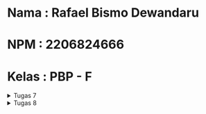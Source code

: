 # Nama  : Rafael Bismo Dewandaru
# NPM   : 2206824666
# Kelas : PBP - F

<details>
<summary>Tugas 7</summary>

### 1. Apa perbedaan utama antara stateless dan stateful widget dalam konteks pengembangan aplikasi Flutter?
Stateless Widget:
- Jenis widget yang tidak memiliki keadaan (state) internal yang dapat berubah sehingga bersifat statis, artinya tampilan atau kontennya tidak berubah seiring waktu atau berdasarkan perubahan data. Stateless widget juga lebih efisien dalam hal kinerja, karena tidak memerlukan pengelolaan keadaan.
- Cocok digunakan untuk komponen UI yang bersifat statis, seperti teks, ikon, tombol, dan elemen UI yang tidak memerlukan perubahan berdasarkan input atau data dinamis.
- Contoh stateless widget dalam Flutter: Text, Icon, Image

Stateful Widget:
- Jenis widget yang memiliki keadaan (state) internal yang dapat berubah, sehingga digunakan ketika kita perlu merender konten yang dapat berubah seiring waktu, seperti daftar item dinamis, formulir input, atau tampilan yang berinteraksi dengan data eksternal.
- Saat keadaan internal berubah, Flutter akan membangun ulang widget untuk mencerminkan perubahan tersebut, yang memungkinkan kita untuk menyimpan dan memperbarui data sesuai kebutuhan, sehingga sangat berguna untuk mengelola tampilan yang bergantung pada data dinamis.
- Contoh stateful widget dalam Flutter: ListView, TextField, DropdownButton

### 2. Sebutkan seluruh widget yang kamu gunakan untuk menyelesaikan tugas ini dan jelaskan fungsinya masing-masing.
- Material: digunakan untuk membuat lapisan material desain yang menampilkan konten di dalamnya. Dalam konteks ini, Material digunakan sebagai latar belakang untuk setiap ShopCard.
- InkWell: digunakan untuk menambahkan efek feedback ketika pengguna menyentuh elemen ShopCard (tampilan "splash"). InkWell digunakan sebagai child untuk menangkap sentuhan pengguna.
- ScaffoldMessenger: digunakan untuk berinteraksi dengan objek Scaffold yang terkait. Dalam kode ini, ScaffoldMessenger digunakan untuk menampilkan snackbar saat pengguna menyentuh ShopCard. 
- Snackbars; digunakan untuk menampilkan pesan singkat yang memberikan umpan balik kepada pengguna.
- Container: digunakan untuk mengatur tata letak dan tampilan elemen-elemen di dalamnya (mengelola tata letak ShopCard dan memberikan jarak antar elemen).
- Column: mengatur childnya dalam satu kolom vertikal, yaitu untuk mengatur tata letak di dalam ShopCard, yang terdiri dari ikon dan teks nama item.
- Icon: digunakan untuk menampilkan ikon. Dalam konteks ini, Icon digunakan untuk menampilkan ikon item toko.
- Text: digunakan untuk menampilkan teks nama item toko di setiap ShopCard.
- Scaffold: digunakan untuk membuat tata letak aplikasi dasar dengan appBar, body, dan lainnya. Pada MyHomePage, Scaffold digunakan untuk membuat struktur dasar halaman.
- AppBar: digunakan untuk membuat bilah aplikasi di bagian atas layar, menampilkan judul aplikasi ("EnderChest") dan warna latar belakang, dan menampilkan judul di dalam AppBar.
- GridView: digunakan untuk menampilkan child dalam tata letak grid. Dalam kode ini, GridView digunakan untuk menampilkan ShopCard dalam bentuk grid.
- Padding: digunakan untuk menambahkan jarak (padding) di sekitar elemen-elemen dalam tata letak. Dalam kode ini, Padding digunakan untuk memberikan jarak di sekitar judul dan GridView.
- ListView: digunakan untuk membungkus elemen-elemen di dalam body Scaffold, sehingga pengguna dapat scroll jika kontennya terlalu panjang.

### 3. Jelaskan bagaimana cara kamu mengimplementasikan checklist di atas secara step-by-step (bukan hanya sekadar mengikuti tutorial)
1. Saya generate proyek Flutter baru dengan nama enderchest, kemudian masuk ke dalam direktori proyek tersebut lalu menjalankannya
2. Pada direktori enderchest\lib saya membuat file dart baru bernama menu.dart lalu import 'package:flutter/material.dart';
3. Kemudian saya membuat tiga button sederhana dengan menambahkan beberapa kode kedalam file menu.dart dan membuat stateless widget bernama MyHomePage
4. Saya juga menambahkan kode yang ada di tutorial 6 untuk didalam Widget build, dan mengubah ShopCard menjadi stateless
5. Untuk mendapat bonus dengan mengimplementasikan warna-warna yang berbeda untuk setiap tombol; Lihat Item, Tambah Item, dan Logout, saya menambahkan attibut Color color kedalam class ShopItem, dan menggunakannya di dalam class ShopCard.
~~~
final List<ShopItem> items = [
  ShopItem("Lihat Item", Icons.checklist, Colors.blue), // Specify different colors
  ShopItem("Tambah Item", Icons.add_shopping_cart, Colors.green),
  ShopItem("Logout", Icons.logout, Colors.red),
];
~~~
</details>


<details>
<summary>Tugas 8</summary>

### 4. Jelaskan perbedaan antara Navigator.push() dan Navigator.pushReplacement(), disertai dengan contoh mengenai penggunaan kedua metode tersebut yang tepat!
Navigator.push()
- digunakan untuk menambahkan rute baru ke atas stack navigasi, berarti rute baru ditumpuk di atas rute saat ini.
- membawa user ke halaman baru tanpa menghilangkan histori navigasi sebelumnya, sehingga saat user kembali, user akan kembali ke rute sebelumnya (rute di bawah rute baru).
- Contoh: dalam aplikasi e-commerce, ketika user menekan item untuk melihat detailnya dapat menggunakan Navigator.push() untuk membawa user ke halaman detail. Ketika user menekan tombol kembali, user akan kembali ke halaman daftar produk.
<br />
Navigator.pushReplacement()
- digunakan untuk menggantikan rute saat ini dengan rute baru di stack navigasi.
- mengganti halaman saat ini dengan halaman baru tanpa kemungkinan untuk kembali, sehingga saat user kembali, user tidak akan kembali ke rute sebelumnya karena telah digantikan.
- Contoh: dalam aplikasi yang memiliki proses login, setelah user berhasil masuk akan membawa user ke halaman beranda dan menghapus halaman login dari stack. Hal ini mencegah user kembali ke layar login dengan menekan tombol kembali.

### 5. Jelaskan masing-masing layout widget pada Flutter dan konteks penggunaannya masing-masing!
- Column & Row: Column mengatur elemen secara vertikal, sedangkan Row mengatur elemen secara horizontal.
- Container: Wadah untuk mengatur tata letak dan memberi styling pada elemen, misalnya padding, margin, alignment, etc.
- Stack: Digunakan untuk menumpuk widget/elemen satu di atas yang lain.
- GridView: Menampilkan elemen dalam grid yang teratur dengan bentuk tabel.
- ListView: Menampilkan elemen yang dapat di-scroll secara vertikal.
- Expanded & Flexible: Mengontrol bagian dari ruang yang tersedia yang digunakan. Expanded mengisi ruang tersedia, sedangkan Flexible memberikan lebih banyak kontrol atas faktor fleksibilitas.
- Padding: Memberikan padding di sekeliling elemen child.
- Transform: digunakan untuk mengubah ukuran dan posisi elemen child
- Align: Mengatur posisi elemen child sesuai dengan alignment yang ditentukan.
- Wrap: Membuat row atau column dan secara otomatis beralih ke row atau column berikutnya setelah ruang di row atau column saat ini habis.
- Scaffold: Memberikan struktur dasar material design seperti AppBar, Drawer, dan FloatingActionButton.
- ConstrainedBox, SizedBox, & AspectRatio: Mengontrol ukuran atau aspek rasio dari elemen childnya.



### 6. Sebutkan apa saja elemen input pada form yang kamu pakai pada tugas kali ini dan jelaskan mengapa kamu menggunakan elemen input tersebut!
1. TextFormField untuk Nama Item (_name): Digunakan untuk user input nama item. TextField adalah elemen input dasar dalam Flutter yang digunakan untuk memasukkan teks.
2. TextFormField untuk Harga Item (_price): Digunakan untuk user input harga item. Dapat menggunakan TextField karena nanti harga yang diinput akan di parse dan di validasi input berupa angka menggunakan kode
~~~
onChanged: (String? value) {
    setState(() {
      _price = int.parse(value!);
    });
  },
  validator: (String? value) {
    if (value == null || value.isEmpty) {
      return "Harga tidak boleh kosong!";
    }
    if (int.tryParse(value) == null) {
      return "Harga harus berupa angka!";
    }
    return null;
},
~~~
3. TextFormField untuk Deskripsi Item (_description): user dapat menulis deskripsi tentang item menggunakan TextField.

 
### 7. Bagaimana penerapan clean architecture pada aplikasi Flutter?
Penerapan Clean Architecture pada aplikasi Flutter mengarah pada organisasi struktural yang lebih rapi dan pembagian fokus yang terorganisir, dengan tujuan untuk mencapai modularitas dan kemudahan dalam pengujian. Sebagai contoh, dalam praktik Clean Architecture, kita dapat menciptakan direktori terpisah untuk memisahkan file .dart yang berbeda, seperti untuk screen, widget, dan lain-lain, memastikan bahwa setiap komponen memiliki lokasi khusus, yang juga memudahkan dalam manajemen dan pemeliharaan kode. Pendekatan ini membantu dalam menjaga struktur kode yang bersih dan terorganisir, sekaligus mempermudah pencarian dan perbaikan bagian tertentu dari aplikasi ketika diperlukan.


### 8. Jelaskan bagaimana cara kamu mengimplementasikan checklist di atas secara step-by-step! (bukan hanya sekadar mengikuti tutorial)
Implementasi Bonus
Membuat objek model dalam file item.dart untuk Item
~~~
class Item {
  final String name;
  final int price;
  final String description;

  Item({required this.name, required this.price, required this.description});
}
~~~
<br />
Membuat file baru pada screens yaitu see_items.dart untuk menampilkan semua item yang sudah ditambahkan
~~~
import 'package:flutter/material.dart';
import 'package:enderchest/models/item.dart'; 

class ProductListPage extends StatelessWidget {
  final List<Item> items;

  ProductListPage({Key? key, required this.items}) : super(key: key);

  @override
  Widget build(BuildContext context) {
    return Scaffold(
      appBar: AppBar(
        title: Text('Daftar Item'),
      ),
      body: ListView.builder(
        itemCount: items.length,
        itemBuilder: (context, index) {
          return Card(
            child: ListTile(
              title: Text(items[index].name),
              subtitle: Text('Harga: ${items[index].price}\nDeskripsi: ${items[index].description}'),
            ),
          );
        },
      ),
    );
  }
}
~~~
<br />
Mengarahkan user ke halaman tersebut jika menekan tombol Lihat Produk pada drawer
~~~
ListTile(
  leading: const Icon(Icons.movie),
  title: const Text('Lihat Item'),
  onTap: () {
    Navigator.push(
      context,
      MaterialPageRoute(
          builder: (context) =>
              ProductListPage(items: itemList)),
    );
  },
),
~~~
<br />
Mengarahkan user ke halaman tersebut jika menekan tombol Lihat Produk pada drawer
~~~
if (item.name == "Lihat Item") {
    Navigator.push(
      context,
      MaterialPageRoute(
          builder: (context) => ProductListPage(items: itemList)),
    );
  }
~~~

</details>